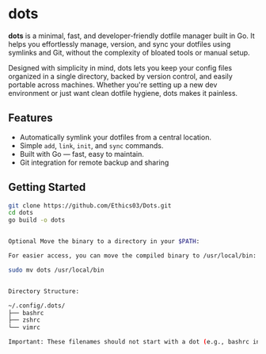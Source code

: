 # dots

**dots** is a minimal, fast, and developer-friendly dotfile manager built in Go. It helps you effortlessly manage, version, and sync your dotfiles using symlinks and Git, without the complexity of bloated tools or manual setup.

Designed with simplicity in mind, dots lets you keep your config files organized in a single directory, backed by version control, and easily portable across machines. Whether you're setting up a new dev environment or just want clean dotfile hygiene, dots makes it painless.

##  Features

-  Automatically symlink your dotfiles from a central location.
-  Simple `add`, `link`, `init`, and `sync` commands.
-  Built with Go — fast, easy to maintain.
-  Git integration for remote backup and sharing


##  Getting Started

```bash
git clone https://github.com/Ethics03/Dots.git
cd dots
go build -o dots


Optional Move the binary to a directory in your $PATH:

For easier access, you can move the compiled binary to /usr/local/bin:

sudo mv dots /usr/local/bin


Directory Structure: 

~/.config/.dots/
├── bashrc
├── zshrc
└── vimrc

Important: These filenames should not start with a dot (e.g., bashrc instead of .bashrc). The symlink will handle the dot for you.










